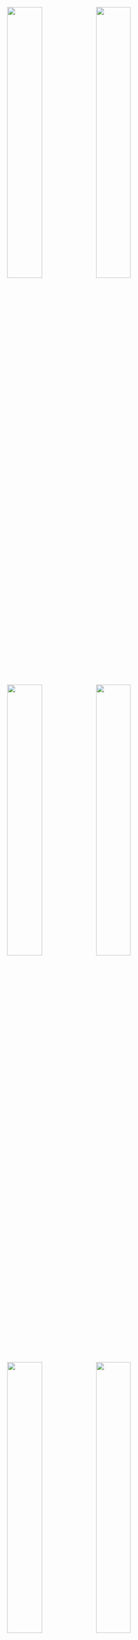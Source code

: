 <p>
<img src="https://user-images.githubusercontent.com/119857263/232024511-28341fae-0134-4c71-a88d-ff3e195f5d90.jpeg" height="40%" width="40%" >
<img src="https://user-images.githubusercontent.com/119857263/232024531-260ee02f-49fc-48e4-89ad-534aa9431d6e.jpeg" height="40%" width="40%" >
<img src="https://user-images.githubusercontent.com/119857263/232024541-aeedc9a0-c91a-4b56-bb5a-58d26f1b3e27.jpeg" height="40%" width="40%" >
<img src="https://user-images.githubusercontent.com/119857263/232024556-b920a80e-81a5-4822-a3ba-fdcd5e9d8ddf.jpeg" height="40%" width="40%" >
<img src="https://user-images.githubusercontent.com/119857263/232024570-839abc10-378e-4ea5-9f27-4332cb232446.jpeg" height="40%" width="40%" >
<img src="https://user-images.githubusercontent.com/119857263/232024594-1220a5fc-13c4-4598-b08d-07a016f6458a.jpeg" height="40%" width="40%" >
</p>
